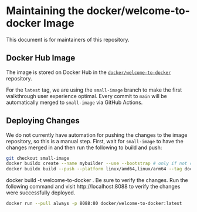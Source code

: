 # Maintaining the docker/welcome-to-docker Image

This document is for maintainers of this repository.

## Docker Hub Image

The image is stored on Docker Hub in the [`docker/welcome-to-docker`](https://hub.docker.com/r/docker/welcome-to-docker) repository.

For the `latest` tag, we are using the `small-image` branch to make the first walkthrough user experience optimal. Every commit to `main` will be automatically merged to `small-image` via GitHub Actions.

## Deploying Changes

We do not currently have automation for pushing the changes to the image repository, so this is a manual step. First, wait for `small-image` to have the changes merged in and then run the following to build and push:
```bash
git checkout small-image
docker buildx create --name mybuilder --use --bootstrap # only if not created before
docker buildx build --push --platform linux/amd64,linux/arm64 --tag docker/welcome-to-docker .
```
docker build -t welcome-to-docker .
Be sure to verify the changes. Run the following command and visit http://localhost:8088 to verify the changes were successfully deployed.

```bash
docker run --pull always -p 8088:80 docker/welcome-to-docker:latest
```
